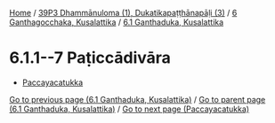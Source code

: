 
[Home](/) / [39P3 Dhammānuloma (1), Dukatikapaṭṭhānapāḷi (3)](../...md) / [6 Ganthagocchaka, Kusalattika](...md) / [6.1 Ganthaduka, Kusalattika](../39P3/6/6.1.md)

# 6.1.1--7 Paṭiccādivāra

* [Paccayacatukka](6.1.1--7/Paccayacatukka.md)

[Go to previous page (6.1 Ganthaduka, Kusalattika)](../39P3/6/6.1.md) / [Go to parent page (6.1 Ganthaduka, Kusalattika)](../39P3/6/6.1.md) / [Go to next page (Paccayacatukka)](6.1.1--7/Paccayacatukka.md)


